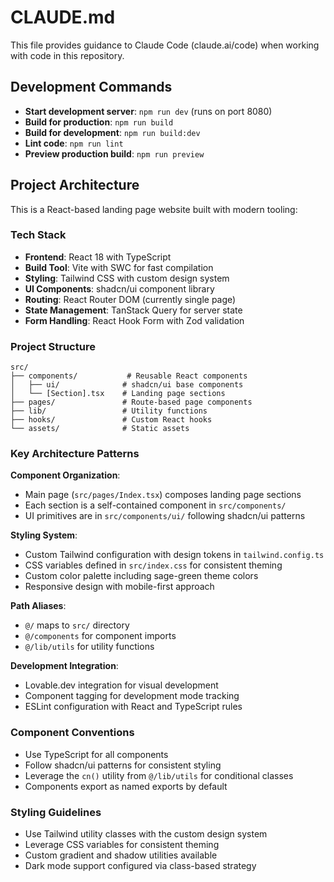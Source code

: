 # CLAUDE.md

This file provides guidance to Claude Code (claude.ai/code) when working with code in this repository.

## Development Commands

- **Start development server**: `npm run dev` (runs on port 8080)
- **Build for production**: `npm run build`
- **Build for development**: `npm run build:dev`
- **Lint code**: `npm run lint`
- **Preview production build**: `npm run preview`

## Project Architecture

This is a React-based landing page website built with modern tooling:

### Tech Stack
- **Frontend**: React 18 with TypeScript
- **Build Tool**: Vite with SWC for fast compilation
- **Styling**: Tailwind CSS with custom design system
- **UI Components**: shadcn/ui component library
- **Routing**: React Router DOM (currently single page)
- **State Management**: TanStack Query for server state
- **Form Handling**: React Hook Form with Zod validation

### Project Structure
```
src/
├── components/           # Reusable React components
│   ├── ui/              # shadcn/ui base components
│   └── [Section].tsx    # Landing page sections
├── pages/               # Route-based page components
├── lib/                 # Utility functions
├── hooks/               # Custom React hooks
└── assets/              # Static assets
```

### Key Architecture Patterns

**Component Organization**: 
- Main page (`src/pages/Index.tsx`) composes landing page sections
- Each section is a self-contained component in `src/components/`
- UI primitives are in `src/components/ui/` following shadcn/ui patterns

**Styling System**:
- Custom Tailwind configuration with design tokens in `tailwind.config.ts`
- CSS variables defined in `src/index.css` for consistent theming
- Custom color palette including sage-green theme colors
- Responsive design with mobile-first approach

**Path Aliases**:
- `@/` maps to `src/` directory
- `@/components` for component imports
- `@/lib/utils` for utility functions

**Development Integration**:
- Lovable.dev integration for visual development
- Component tagging for development mode tracking
- ESLint configuration with React and TypeScript rules

### Component Conventions
- Use TypeScript for all components
- Follow shadcn/ui patterns for consistent styling
- Leverage the `cn()` utility from `@/lib/utils` for conditional classes
- Components export as named exports by default

### Styling Guidelines
- Use Tailwind utility classes with the custom design system
- Leverage CSS variables for consistent theming
- Custom gradient and shadow utilities available
- Dark mode support configured via class-based strategy